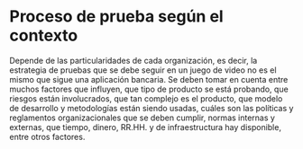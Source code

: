 Proceso de prueba según el contexto
========================

Depende de las particularidades de cada organización, es decir, la estrategia de pruebas que se debe seguir en un juego de video no es el mismo que sigue una aplicación bancaria. Se deben tomar en cuenta entre muchos factores que influyen, que tipo de producto se está probando, que riesgos están involucrados, que tan complejo es el producto, que modelo de desarrollo y metodologías están siendo usadas, cuáles son las políticas y reglamentos organizacionales que se deben cumplir, normas internas y externas, que tiempo, dinero, RR.HH. y de infraestructura hay disponible, entre otros factores.